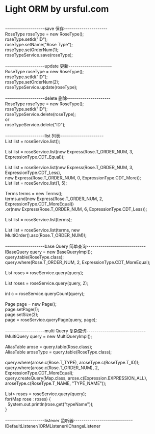 # Light ORM by ursful.com
<br/>
--------------------save 保存----------------------<br/>
 RoseType roseType = new RoseType();<br/>
 roseType.setId("ID");<br/>
 roseType.setName("Rose Type");<br/>
 roseType.setOrderNum(1);<br/>
 roseTypeService.save(roseType);<br/>
<br/>
--------------------update 更新----------------------<br/>
 RoseType roseType = new RoseType();<br/>
 roseType.setId("ID");<br/>
 roseType.setOrderNum(2);<br/>
 roseTypeService.update(roseType);<br/>
<br/>
--------------------delete 删除----------------------<br/>
 RoseType roseType = new RoseType();<br/>
 roseType.setId("ID");<br/>
 roseTypeService.delete(roseType);<br/>
 or<br/>
 roseTypeService.delete("ID");<br/>
<br/>
--------------------list 列表----------------------<br/>
 List<Rose> list = roseService.list();<br/>
<br/>
 List<Rose> list = roseService.list(new Express(Rose.T_ORDER_NUM, 3, ExpressionType.CDT_Equal));<br/>
<br/>
 List<Rose> list = roseService.list(new Express(Rose.T_ORDER_NUM, 3, ExpressionType.CDT_Less),<br/>
                new Express(Rose.T_ORDER_NUM, 0, ExpressionType.CDT_More));<br/>
 List<Rose> list = roseService.list(1, 5);<br/>
<br/>
 Terms terms = new Terms();<br/>
 terms.and(new Express(Rose.T_ORDER_NUM, 2, ExpressionType.CDT_MoreEqual))<br/>
      .or(new Express(Rose.T_ORDER_NUM, 6, ExpressionType.CDT_Less));<br/>
<br/>
 List<Rose> list = roseService.list(terms);<br/>
<br/>
 List<Rose> list = roseService.list(terms, new MultiOrder().asc(Rose.T_ORDER_NUM));<br/>
<br/>
--------------------base Query 简单查询------------------------------<br/>
 IBaseQuery query = new BaseQueryImpl();<br/>
 query.table(RoseType.class);<br/>
 query.where(Rose.T_ORDER_NUM, 2, ExpressionType.CDT_MoreEqual);<br/>
<br/>
 List<Rose> roses = roseService.query(query);<br/>
<br/>
 List<Rose> roses = roseService.query(query, 2);<br/>
<br/>
  int c = roseService.queryCount(query);<br/>
<br/>
  Page page = new Page();<br/>
  page.setPage(1);<br/>
  page.setSize(2);<br/>
  page = roseService.queryPage(query, page);<br/>
<br/>
--------------------multi Query 复杂查询------------------------------<br/>
  IMultiQuery query = new MultiQueryImpl();<br/>
<br/>
  AliasTable arose = query.table(Rose.class);<br/>
  AliasTable aroseType = query.table(RoseType.class);<br/>
<br/>
  query.where(arose.c(Rose.T_TYPE), aroseType.c(RoseType.T_ID));<br/>
  query.where(arose.c(Rose.T_ORDER_NUM), 2, ExpressionType.CDT_MoreEqual);<br/>
  query.createQuery(Map.class, arose.c(Expression.EXPRESSION_ALL), aroseType.c(RoseType.T_NAME, "TYPE_NAME"));<br/>
<br/>
  List<Map<String, Object>> roses = roseService.query(query);<br/>
  for(Map<String, Object> rose : roses) {<br/>
  &nbsp;&nbsp;System.out.println(rose.get("typeName"));<br/>
  }<br/>
<br/>
--------------------listener 监听器------------------------------<br/>
 IDefaultListener/IORMListener/IChangeListener<br/>